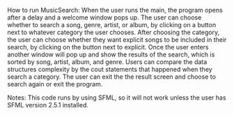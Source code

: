 How to run MusicSearch:
When the user runs the main, the program opens after a delay and a welcome window pops up. The user can choose whether to search a song, genre, artist, or album, by clicking on a button next to whatever category the user chooses. After choosing the category, the user can choose whether they want explicit songs to be included in their search, by clicking on the button next to explicit. Once the user enters another window will pop up and show the results of the search, which is sorted by song, artist, album, and genre. Users can compare the data structures complexity by the cout statements that happened when they search a category. The user can exit the the result screen and choose to search again or exit the program. 

Notes:
This code runs by using SFML, so it will not work unless the user has SFML version 2.5.1 installed.
